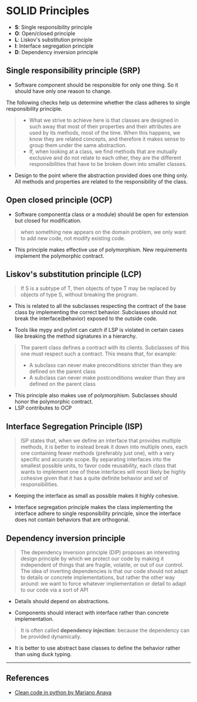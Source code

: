 # SOLID Principles

* **S**: Single responsibility principle
* **O**: Open/closed principle
* **L**: Liskov's substitution principle
* **I**: Interface segregation principle
* **D**: Dependency inversion principle

## Single responsibility principle (SRP)

* Software component should be responsible for only one thing. So it should have only one reason to change.

The following checks help us determine whether the class adheres to single responsibility principle.
>
> * What we strive to achieve here is that classes are designed in such away that most of their properties and their attributes are used by its methods, most of the time. When this happens, we know they are related concepts, and therefore it makes sense to group them under the same abstraction.
> * If, when looking at a class, we find methods that are mutually exclusive and do not relate to each other, they are the different responsibilities that have to be broken down into smaller classes.

* Design to the point where the abstraction provided does one thing only. All methods and properties are related to the responsibility of the class.

## Open closed principle (OCP)

* Software component(a class or a module) should be open for extension but closed for modification.

> when something new appears on the domain problem, we only want to add new code, not modify existing code.

* This principle makes effective use of polymorphism. New requirements implement the polymorphic contract.

## Liskov's substitution principle (LCP)

> If S is a subtype of T, then objects of type T may be replaced by objects of type S, without breaking the program.

* This is related to all the subclasses respecting the contract of the base class by implementing the correct behavior. Subclasses should not break the interface(behavior) exposed to the outside code.

* Tools like mypy and pylint can catch if LSP is violated in certain cases like breaking the method signatures in a hierarchy.

> The parent class defines a contract with its clients. Subclasses of this one must respect such a contract. This means that, for example:
>
> * A subclass can never make preconditions stricter than they are defined on the parent class
> * A subclass can never make postconditions weaker than they are defined on the
parent class

* This principle also makes use of polymorphism. Subclasses should honor the polymorphic contract.
* LSP contributes to OCP

## Interface Segregation Principle (ISP)

> ISP states that, when we define an interface that provides multiple methods, it is better to instead break it down into multiple ones, each one containing fewer methods (preferably just one), with a very specific and accurate scope. By separating interfaces into the smallest possible units, to favor code reusability, each class that wants to implement one of these interfaces will most likely be highly cohesive given that it has a quite definite behavior and set of responsibilities.

* Keeping the interface as small as possible makes it highly cohesive.

* Interface segregation principle makes the class implementing the interface adhere to single responsibility principle, since the interface does not contain behaviors that are orthogonal.

## Dependency inversion principle

> The dependency inversion principle (DIP) proposes an interesting design principle by which we protect our code by making it independent of things that are fragile, volatile, or out of our control. The idea of inverting dependencies is that our code should not adapt to details or concrete implementations, but rather the other way around: we want to force whatever implementation or detail to adapt to our code via a sort of API

* Details should depend on abstractions.

* Components should interact with interface rather than concrete implementation.

> It is often called **dependency injection**: because the dependency can be provided dynamically.

* It is better to use abstract base classes to define the behavior rather than using duck typing.

---

## References

* [Clean code in python by Mariano Anaya](https://www.oreilly.com/library/view/clean-code-in/9781788835831/)
